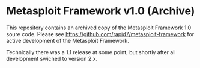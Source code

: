 Metasploit Framework v1.0 (Archive)
=================================

This repository contains an archived copy of the Metasploit Framework 1.0 soure code. Please see https://github.com/rapid7/metasploit-framework for active development of the Metasploit Framework.

Technically there was a 1.1 release at some point, but shortly after all development swiched to version 2.x.
